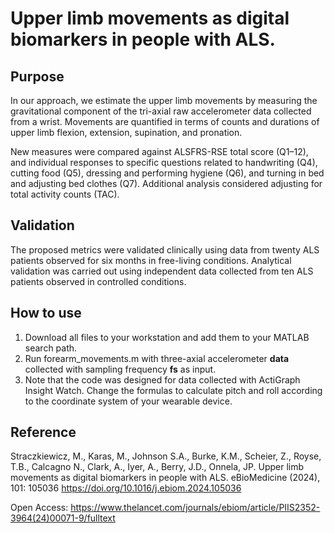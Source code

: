 # Upper limb movements as digital biomarkers in people with ALS.

## Purpose

In our approach, we estimate the upper limb movements by measuring the gravitational component of the tri-axial raw accelerometer data collected from a wrist.
Movements are quantified in terms of counts and durations of upper limb flexion, extension, supination, and pronation. 

New measures were compared against ALSFRS-RSE total score (Q1–12), and individual responses to specific questions related to handwriting (Q4), cutting food (Q5),
dressing and performing hygiene (Q6), and turning in bed and adjusting bed clothes (Q7). Additional analysis considered adjusting for total activity counts (TAC).

## Validation

The proposed metrics were validated clinically using data from twenty ALS patients observed for six months in free-living conditions. Analytical validation was carried out using independent data collected from ten ALS patients observed in controlled conditions.

## How to use
1. Download all files to your workstation and add them to your MATLAB search path.
2. Run forearm_movements.m with three-axial accelerometer **data** collected with sampling frequency **fs** as input.
3. Note that the code was designed for data collected with ActiGraph Insight Watch. Change the formulas to calculate pitch and roll according to the coordinate system of your wearable device. 

## Reference

Straczkiewicz, M., Karas, M., Johnson S.A., Burke, K.M., Scheier, Z., Royse, T.B., Calcagno N., Clark, A., Iyer, A., Berry, J.D., Onnela, JP. Upper limb movements as digital biomarkers in people with ALS. eBioMedicine (2024), 101: 105036
https://doi.org/10.1016/j.ebiom.2024.105036

Open Access: https://www.thelancet.com/journals/ebiom/article/PIIS2352-3964(24)00071-9/fulltext
